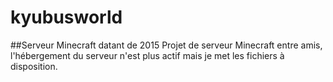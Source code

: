 # kyubusworld
##Serveur Minecraft datant de 2015
Projet de serveur Minecraft entre amis, l'hébergement du serveur n'est plus actif mais je met les fichiers à disposition.
